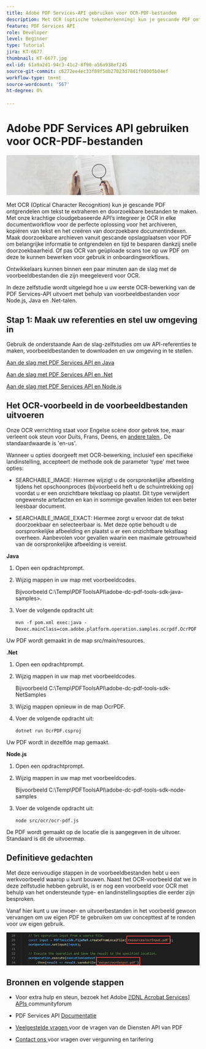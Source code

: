 ```yaml
---
title: Adobe PDF Services-API gebruiken voor OCR-PDF-bestanden
description: Met OCR (optische tekenherkenning) kun je gescande PDF ontgrendelen om tekst te extraheren en doorzoekbare bestanden te maken
feature: PDF Services API
role: Developer
level: Beginner
type: Tutorial
jira: KT-6677
thumbnail: KT-6677.jpg
exl-id: 61a9a2d1-94c3-41c2-8f90-a56a938ef245
source-git-commit: c6272ee4ec33f89f5db27023d78d1f08005b04ef
workflow-type: tm+mt
source-wordcount: '567'
ht-degree: 0%

---
```


# Adobe PDF Services API gebruiken voor OCR-PDF-bestanden

![ creeer PDF hoofdbeeld ](assets/OCR_hero.jpg)

Met OCR (Optical Character Recognition) kun je gescande PDF ontgrendelen om tekst te extraheren en doorzoekbare bestanden te maken. Met onze krachtige cloudgebaseerde API’s integreer je OCR in elke documentworkflow voor de perfecte oplossing voor het archiveren, kopiëren van tekst en het creëren van doorzoekbare documentindexen. Maak doorzoekbare archieven vanuit gescande opslagplaatsen voor PDF om belangrijke informatie te ontgrendelen en tijd te besparen dankzij snelle doorzoekbaarheid. Of pas OCR van geüploade scans toe op uw PDF om deze te kunnen bewerken voor gebruik in onboardingworkflows.

Ontwikkelaars kunnen binnen een paar minuten aan de slag met de voorbeeldbestanden die zijn meegeleverd voor OCR.

In deze zelfstudie wordt uitgelegd hoe u uw eerste OCR-bewerking van de PDF Services-API uitvoert met behulp van voorbeeldbestanden voor Node.js, Java en .Net-talen.

## Stap 1: Maak uw referenties en stel uw omgeving in

Gebruik de onderstaande Aan de slag-zelfstudies om uw API-referenties te maken, voorbeeldbestanden te downloaden en uw omgeving in te stellen.

[Aan de slag met PDF Services API en Java](gettingstartedjava.md)

[Aan de slag met PDF Services API en .Net](gettingstartednet.md)

[Aan de slag met PDF Services API en Node.js](createpdffromhtml.md)

## Het OCR-voorbeeld in de voorbeeldbestanden uitvoeren

Onze OCR verrichting staat voor Engelse scène door gebrek toe, maar verleent ook steun voor Duits, Frans, Deens, en [ andere talen ](https://opensource.adobe.com/pdftools-sdk-docs/release/latest/howtos.html#ocr-with-explicit-language). De standaardwaarde is &#39;en-us&#39;.

Wanneer u opties doorgeeft met OCR-bewerking, inclusief een specifieke landinstelling, accepteert de methode ook de parameter &#39;type&#39; met twee opties:

* SEARCHABLE_IMAGE: Hiermee wijzigt u de oorspronkelijke afbeelding tijdens het opschoonproces (bijvoorbeeld heft u de schuintrekking op) voordat u er een onzichtbare tekstlaag op plaatst. Dit type verwijdert ongewenste artefacten en kan in sommige gevallen leiden tot een beter leesbaar document.

* SEARCHABLE_IMAGE_EXACT: Hiermee zorgt u ervoor dat de tekst doorzoekbaar en selecteerbaar is. Met deze optie behoudt u de oorspronkelijke afbeelding en plaatst u er een onzichtbare tekstlaag overheen. Aanbevolen voor gevallen waarin een maximale getrouwheid van de oorspronkelijke afbeelding is vereist.

**Java**

1. Open een opdrachtprompt.

1. Wijzig mappen in uw map met voorbeeldcodes.

   Bijvoorbeeld C:\Temp\PDFToolsAPI\adobe-dc-pdf-tools-sdk-java-samples>.

1. Voer de volgende opdracht uit:

   `mvn -f pom.xml exec:java -Dexec.mainClass=com.adobe.platform.operation.samples.ocrpdf.OcrPDF`

Uw PDF wordt gemaakt in de map src/main/resources.

**.Net**

1. Open een opdrachtprompt.

1. Wijzig mappen in uw map met voorbeeldcodes.

   Bijvoorbeeld C:\Temp\PDFToolsAPI\adobe-dc-pdf-tools-sdk-NetSamples

1. Wijzig mappen opnieuw in de map OcrPDF.

1. Voer de volgende opdracht uit:

   `dotnet run OcrPDF.csproj`

Uw PDF wordt in dezelfde map gemaakt.

**Node.js**

1. Open een opdrachtprompt.

1. Wijzig mappen in uw map met voorbeeldcodes.

   Bijvoorbeeld C:\Temp\PDFToolsAPI\adobe-dc-pdf-tools-sdk-node-samples

1. Voer de volgende opdracht uit:

   `node src/ocr/ocr-pdf.js`

De PDF wordt gemaakt op de locatie die is aangegeven in de uitvoer. Standaard is dit de uitvoermap.

## Definitieve gedachten

Met deze eenvoudige stappen in de voorbeeldbestanden hebt u een werkvoorbeeld waarop u kunt bouwen. Naast het OCR-voorbeeld dat we in deze zelfstudie hebben gebruikt, is er nog een voorbeeld voor OCR met behulp van het ondersteunde type- en landinstellingsopties die eerder zijn besproken.

Vanaf hier kunt u uw invoer- en uitvoerbestanden in het voorbeeld gewoon vervangen om uw eigen PDF te gebruiken om uw concepttest af te ronden voor uw eigen gebruik.

![ Bewijs van Concept ](assets/OCR_poc.png)

## Bronnen en volgende stappen

* Voor extra hulp en steun, bezoek het Adobe [[!DNL Acrobat Services]  APIs ](https://community.adobe.com/t5/document-cloud-sdk/bd-p/Document-Cloud-SDK?page=1&amp;sort=latest_replies&amp;filter=all) communityforum

* PDF Services API [ Documentatie ](https://www.adobe.com/go/pdftoolsapi_doc)

* [ Veelgestelde vragen ](https://community.adobe.com/t5/contentarchivals/contentarchivedpage/message-uid/10726197) voor de vragen van de Diensten API van PDF

* [ Contact ons ](https://www.adobe.com/go/pdftoolsapi_requestform) voor vragen over vergunning en tarifering
